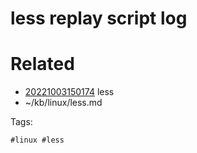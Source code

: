 # less replay script log

# Related

- [20221003150174](/zet/20221003150174/README.md) less
- ~/kb/linux/less.md

Tags:

    #linux #less 
